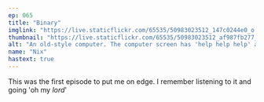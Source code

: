 ```yaml
---
ep: 065
title: "Binary"
imglink: "https://live.staticflickr.com/65535/50983023512_147c0244e0_o.jpg"
thumbnail: "https://live.staticflickr.com/65535/50983023512_af987fb277_q.jpg"
alt: "An old-style computer. The computer screen has 'help help help' and 'it peels my mind like knives' written in it. The background is covered in binary code, which translates to 'The angles cut me when I try to think' and 'it hurts'."
name: "Nix"
hastext: true
---
```

This was the first episode to put me on edge. I remember listening to it and going 'oh my *lord*'